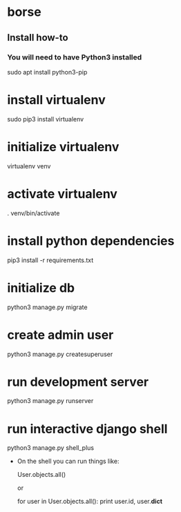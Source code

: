 # borse

## Install how-to

### You will need to have Python3 installed
sudo apt install python3-pip  

# install virtualenv
sudo pip3 install virtualenv

# initialize virtualenv
virtualenv venv

# activate virtualenv
. venv/bin/activate

# install python dependencies
pip3 install -r requirements.txt

# initialize db
python3 manage.py migrate

# create admin user
python3 manage.py createsuperuser

# run development server
python3 manage.py runserver

# run interactive django shell
python3 manage.py shell_plus

 - On the shell you can run things like:

   User.objects.all()

   or

   for user in User.objects.all():
       print user.id, user.__dict__
